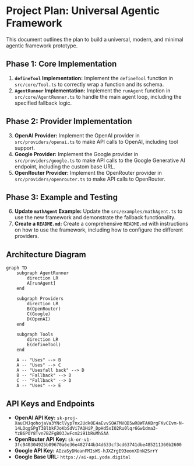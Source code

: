 # Project Plan: Universal Agentic Framework

This document outlines the plan to build a universal, modern, and minimal agentic framework prototype.

## Phase 1: Core Implementation

1.  **`defineTool` Implementation:** Implement the `defineTool` function in `src/core/Tool.ts` to correctly wrap a function and its schema.
2.  **`AgentRunner` Implementation:** Implement the `runAgent` function in `src/core/AgentRunner.ts` to handle the main agent loop, including the specified fallback logic.

## Phase 2: Provider Implementation

3.  **OpenAI Provider:** Implement the OpenAI provider in `src/providers/openai.ts` to make API calls to OpenAI, including tool support.
4.  **Google Provider:** Implement the Google provider in `src/providers/google.ts` to make API calls to the Google Generative AI endpoint, including the custom base URL.
5.  **OpenRouter Provider:** Implement the OpenRouter provider in `src/providers/openrouter.ts` to make API calls to OpenRouter.

## Phase 3: Example and Testing

6.  **Update `mathAgent` Example:** Update the `src/examples/mathAgent.ts` to use the new framework and demonstrate the fallback functionality.
7.  **Create a `README.md`:** Create a comprehensive `README.md` with instructions on how to use the framework, including how to configure the different providers.

## Architecture Diagram

```mermaid
graph TD
    subgraph AgentRunner
        direction LR
        A[runAgent]
    end

    subgraph Providers
        direction LR
        B(OpenRouter)
        C(Google)
        D(OpenAI)
    end

    subgraph Tools
        direction LR
        E(defineTool)
    end

    A -- "Uses" --> B
    A -- "Uses" --> C
    A -- "Usesfall back" --> D
    B -- "Fallback" --> D
    C -- "Fallback" --> D
    A -- "Uses" --> E
```

## API Keys and Endpoints

- **OpenAI API Key:** `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`
- **OpenRouter API Key:** `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`
- **Google API Key:** `AIzaSyDNeanFMIsWS-hJXZrgE93eonXDnN2SrrY`
- **Google Base URL:** `https://ai-api.yoda.digital`
